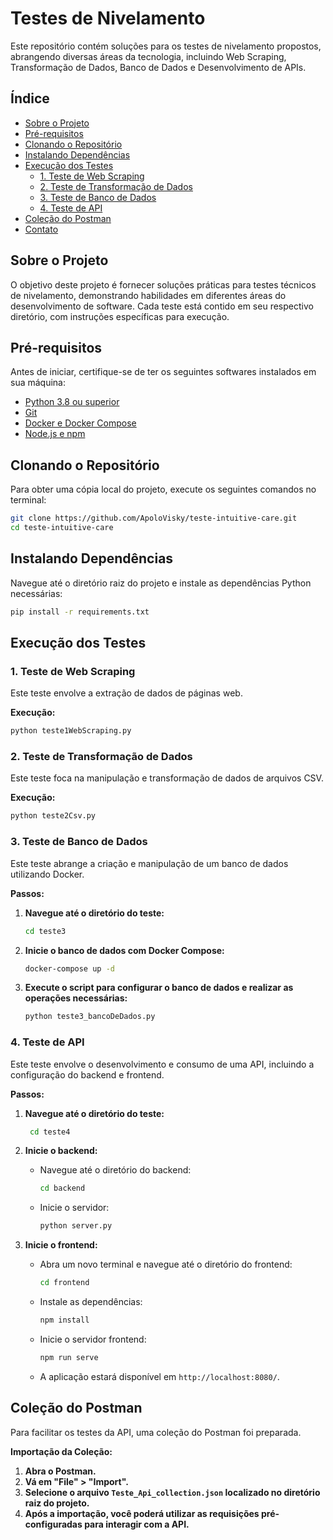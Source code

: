 # Testes de Nivelamento

Este repositório contém soluções para os testes de nivelamento propostos, abrangendo diversas áreas da tecnologia, incluindo Web Scraping, Transformação de Dados, Banco de Dados e Desenvolvimento de APIs.

## Índice

- [Sobre o Projeto](#sobre-o-projeto)
- [Pré-requisitos](#pré-requisitos)
- [Clonando o Repositório](#clonando-o-repositório)
- [Instalando Dependências](#instalando-dependências)
- [Execução dos Testes](#execução-dos-testes)
  - [1. Teste de Web Scraping](#1-teste-de-web-scraping)
  - [2. Teste de Transformação de Dados](#2-teste-de-transformação-de-dados)
  - [3. Teste de Banco de Dados](#3-teste-de-banco-de-dados)
  - [4. Teste de API](#4-teste-de-api)
- [Coleção do Postman](#coleção-do-postman)
- [Contato](#contato)

## Sobre o Projeto

O objetivo deste projeto é fornecer soluções práticas para testes técnicos de nivelamento, demonstrando habilidades em diferentes áreas do desenvolvimento de software. Cada teste está contido em seu respectivo diretório, com instruções específicas para execução.

## Pré-requisitos

Antes de iniciar, certifique-se de ter os seguintes softwares instalados em sua máquina:

- [Python 3.8 ou superior](https://www.python.org/downloads/)
- [Git](https://git-scm.com/downloads)
- [Docker e Docker Compose](https://www.docker.com/get-started)
- [Node.js e npm](https://nodejs.org/en/download/)

## Clonando o Repositório

Para obter uma cópia local do projeto, execute os seguintes comandos no terminal:

```bash
git clone https://github.com/ApoloVisky/teste-intuitive-care.git
cd teste-intuitive-care
```

## Instalando Dependências

Navegue até o diretório raiz do projeto e instale as dependências Python necessárias:

```bash
pip install -r requirements.txt
```

## Execução dos Testes

### 1. Teste de Web Scraping

Este teste envolve a extração de dados de páginas web.

**Execução:**

```bash
python teste1WebScraping.py
```

### 2. Teste de Transformação de Dados

Este teste foca na manipulação e transformação de dados de arquivos CSV.

**Execução:**

```bash
python teste2Csv.py
```

### 3. Teste de Banco de Dados

Este teste abrange a criação e manipulação de um banco de dados utilizando Docker.

**Passos:**

1. **Navegue até o diretório do teste:**

    ```bash
    cd teste3
    ```

2. **Inicie o banco de dados com Docker Compose:**

    ```bash
    docker-compose up -d
    ```

3. **Execute o script para configurar o banco de dados e realizar as operações necessárias:**

    ```bash
    python teste3_bancoDeDados.py
    ```

### 4. Teste de API

Este teste envolve o desenvolvimento e consumo de uma API, incluindo a configuração do backend e frontend.

**Passos:**

1. **Navegue até o diretório do teste:**

   ```bash
    cd teste4
    ```

2. **Inicie o backend:**

    - Navegue até o diretório do backend:

        ```bash
        cd backend
        ```

    - Inicie o servidor:

        ```bash
        python server.py
        ```

3. **Inicie o frontend:**

    - Abra um novo terminal e navegue até o diretório do frontend:

        ```bash
        cd frontend
        ```

    - Instale as dependências:

        ```bash
        npm install
        ```

    - Inicie o servidor frontend:

        ```bash
        npm run serve
        ```

    - A aplicação estará disponível em `http://localhost:8080/`.

## Coleção do Postman

Para facilitar os testes da API, uma coleção do Postman foi preparada.

**Importação da Coleção:**

1. **Abra o Postman.**
2. **Vá em "File" > "Import".**
3. **Selecione o arquivo `Teste_Api_collection.json` localizado no diretório raiz do projeto.**
4. **Após a importação, você poderá utilizar as requisições pré-configuradas para interagir com a API.**




